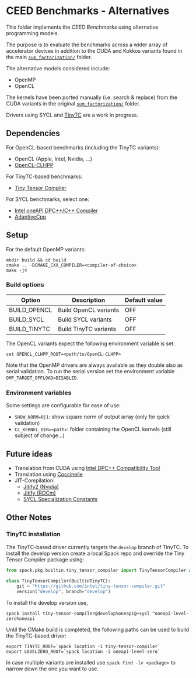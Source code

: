 # CEED Benchmarks - Alternatives

This folder implements the *CEED Benchmarks* using alternative programming models.

The purpose is to evaluate the benchmarks across a wider array of accelerator devices in addition to the CUDA and Kokkos variants found in the main [`sum_factorization/`](../sum_factorization/) folder.

The alternative models considered include:
- OpenMP
- OpenCL

The kernels have been ported manually (i.e. search & replace) from the CUDA variants in the original [`sum_factorization/`](../sum_factorization/) folder. 

Drivers using SYCL and [TinyTC](https://github.com/intel/tiny-tensor-compiler) are a work in progress.

## Dependencies

For OpenCL-based benchmarks (including the TinyTC variants):
- OpenCL (Apple, Intel, Nvidia, ...)
- [OpenCL-CLHPP](https://github.com/KhronosGroup/OpenCL-CLHPP)

For TinyTC-based benchmarks:
- [Tiny Tensor Compiler](https://github.com/intel/tiny-tensor-compiler)

For SYCL benchmarks, select one:
- [Intel oneAPI DPC++/C++ Compiler](https://www.intel.com/content/www/us/en/developer/tools/oneapi/dpc-compiler.html)
- [AdaptiveCpp](https://github.com/AdaptiveCpp/AdaptiveCpp)

## Setup

For the default OpenMP variants:

```
mkdir build && cd build
cmake .. -DCMAKE_CXX_COMPILER=<compiler-of-choice>
make -j4
```

### Build options


| Option       | Description           | Default value |
|--------------|-----------------------|---------------|
| BUILD_OPENCL | Build OpenCL variants | OFF           |
| BUILD_SYCL   | Build SYCL variants   | OFF           |
| BUILD_TINYTC | Build TinyTC variants | OFF           |


The OpenCL variants expect the following environment variable is set:

```
set OPENCL_CLHPP_ROOT=<path/to/OpenCL-CLHPP>
```

Note that the OpenMP drivers are always available as they double also as serial validation.
To run the serial version set the environment variable `OMP_TARGET_OFFLOAD=DISABLED`.

### Environment variables

Some settings are configurable for ease of use:

- `SHOW_NORM=0|1`: show square norm of output array (only for quick validation)
- `CL_KERNEL_DIR=<path>`: folder containing the OpenCL kernels (still subject of change...)

## Future ideas

- Translation from CUDA using [Intel DPC++ Compatibility Tool](https://www.intel.com/content/www/us/en/developer/tools/oneapi/dpc-compatibility-tool.html)
- Translation using [Coccinelle](https://coccinelle.gitlabpages.inria.fr/website/)
- JIT-Compilation:
  - [Jitify2 (Nvidia)](https://github.com/NVIDIA/jitify/tree/jitify2)
  - [Jitify (ROCm)](https://github.com/ROCm/jitify)
  - [SYCL Specialization Constants](https://github.khronos.org/SYCL_Reference/iface/specialization-constants.html)

## Other Notes

### TinyTC installation 

The TinyTC-based driver currently targets the `develop` branch of TinyTC. To install the develop version create a local Spack repo and override the Tiny Tensor Compiler package using:

```python
from spack.pkg.builtin.tiny_tensor_compiler import TinyTensorCompiler as BuiltinTinyTC

class TinyTensorCompiler(BuiltinTinyTC):
    git = "https://github.com/intel/tiny-tensor-compiler.git"
    version("develop", branch="develop")
```

To install the develop version use,

```
spack install tiny-tensor-compiler@develop%oneapi@+sycl ^oneapi-level-zero%oneapi
```

Until the CMake build is completed, the following paths can be used to build the TinyTC-based driver:

```
export TINYTC_ROOT=`spack location -i tiny-tensor-compiler`
export LEVELZERO_ROOT=`spack location -i oneapi-level-zero`
```

In case multiple variants are installed use `spack find -lv <package>` to narrow down the one you want to use.
